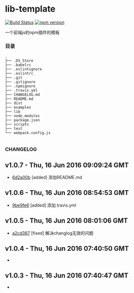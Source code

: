 # lib-template
[![Build Status](https://travis-ci.org/lanjingling0510/lib-template.svg?branch=master)](https://travis-ci.org/lanjingling0510/lib-template)  [![npm version](https://badge.fury.io/js/lib-template.svg)](https://www.npmjs.com/package/lib-template)

一个前端js的npm插件的模板

### 目录
```
.
├── .DS_Store
├── .babelrc
├── .eslintignore
├── .eslintrc
├── .git
├── .gitignore
├── .npmignore
├── .travis.yml
├── CHANGELOG.md
├── README.md
├── dist
├── examples
├── lib
├── node_modules
├── package.json
├── scripts
├── test
└── webpack.config.js


```

### CHANGELOG
v1.0.7 - Thu, 16 Jun 2016 09:09:24 GMT
--------------------------------------

- [6d2a00b](../../commit/6d2a00b) [added] 添加README.md


v1.0.6 - Thu, 16 Jun 2016 08:54:53 GMT
--------------------------------------

- [9be9fe6](../../commit/9be9fe6) [added] 添加.travis.yml


v1.0.5 - Thu, 16 Jun 2016 08:01:06 GMT
--------------------------------------

- [a2cd387](../../commit/a2cd387) [fixed] 解决changlog无效的问题


v1.0.4 - Thu, 16 Jun 2016 07:40:50 GMT
--------------------------------------

-


v1.0.3 - Thu, 16 Jun 2016 07:40:47 GMT
--------------------------------------

-
